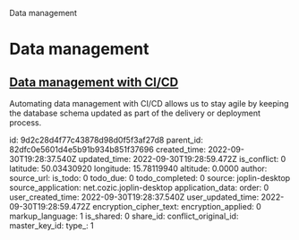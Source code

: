 Data management

# Data management

## [**Data management with CI/CD**](https://dzone.com/articles/data-management-with-cicd)
Automating data management with CI/CD allows us to stay agile by keeping the database schema updated as part of the delivery or deployment process.

id: 9d2c28d4f77c43878d98d0f5f3af27d8
parent_id: 82dfc0e5601d4e5b91b934b851f37696
created_time: 2022-09-30T19:28:37.540Z
updated_time: 2022-09-30T19:28:59.472Z
is_conflict: 0
latitude: 50.03430920
longitude: 15.78119940
altitude: 0.0000
author: 
source_url: 
is_todo: 0
todo_due: 0
todo_completed: 0
source: joplin-desktop
source_application: net.cozic.joplin-desktop
application_data: 
order: 0
user_created_time: 2022-09-30T19:28:37.540Z
user_updated_time: 2022-09-30T19:28:59.472Z
encryption_cipher_text: 
encryption_applied: 0
markup_language: 1
is_shared: 0
share_id: 
conflict_original_id: 
master_key_id: 
type_: 1